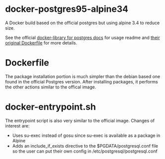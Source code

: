 # docker-postgres95-alpine34
A Docker build based on the official postgres but using alpine 3.4 to reduce size.

See the official [docker-library for postgres docs][1] for usage readme and [their original Dockerfile][2] for more details.

# Dockerfile
The package installation portion is much simpler than the debian based one found in the official Postgres version.  After installing packages, it performs the other actions similar to the offical image.

# docker-entrypoint.sh
The entrypoint script is also very similar to the official image.  Changes of interest are:
* Uses su-exec instead of gosu since su-exec is available as a package in Alpine
* Adds an include_if_exists directive to the $PGDATA/postgresql.conf file so the user can put their own config in /etc/postgresql/postgresql.conf


[1]: https://github.com/docker-library/docs/tree/master/postgres
[2]: https://github.com/docker-library/postgres/blob/04b1d366d51a942b88fff6c62943f92c7c38d9b6/9.5/Dockerfile
